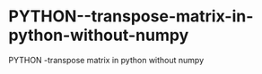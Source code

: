 # PYTHON--transpose-matrix-in-python-without-numpy
PYTHON -transpose matrix in python without numpy
